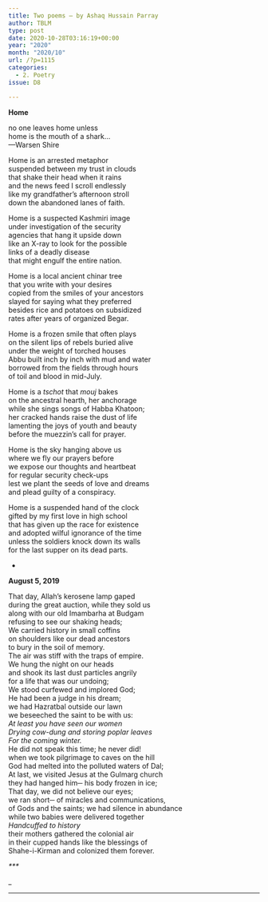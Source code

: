 ```yaml
---
title: Two poems – by Ashaq Hussain Parray
author: TBLM
type: post
date: 2020-10-28T03:16:19+00:00
year: "2020"
month: "2020/10"
url: /?p=1115
categories:
  - 2. Poetry
issue: D8

---
```

**Home**

no one leaves home unless  
home is the mouth of a shark…  
—Warsen Shire

Home is an arrested metaphor  
suspended between my trust in clouds  
that shake their head when it rains  
and the news feed I scroll endlessly  
like my grandfather’s afternoon stroll  
down the abandoned lanes of faith.

Home is a suspected Kashmiri image  
under investigation of the security  
agencies that hang it upside down  
like an X-ray to look for the possible  
links of a deadly disease  
that might engulf the entire nation.

Home is a local ancient chinar tree  
that you write with your desires  
copied from the smiles of your ancestors  
slayed for saying what they preferred  
besides rice and potatoes on subsidized  
rates after years of organized Begar.

Home is a frozen smile that often plays  
on the silent lips of rebels buried alive  
under the weight of torched houses  
Abbu built inch by inch with mud and water  
borrowed from the fields through hours  
of toil and blood in mid-July.

Home is a _tschot_ that _mouj_ bakes  
on the ancestral hearth, her anchorage  
while she sings songs of Habba Khatoon;  
her cracked hands raise the dust of life  
lamenting the joys of youth and beauty  
before the muezzin’s call for prayer.

Home is the sky hanging above us  
where we fly our prayers before  
we expose our thoughts and heartbeat  
for regular security check-ups  
lest we plant the seeds of love and dreams  
and plead guilty of a conspiracy.

Home is a suspended hand of the clock  
gifted by my first love in high school  
that has given up the race for existence  
and adopted wilful ignorance of the time  
unless the soldiers knock down its walls  
for the last supper on its dead parts.

*

**August 5, 2019**

That day, Allah’s kerosene lamp gaped  
during the great auction, while they sold us  
along with our old Imambarha at Budgam  
refusing to see our shaking heads;  
We carried history in small coffins  
on shoulders like our dead ancestors  
to bury in the soil of memory.  
The air was stiff with the traps of empire.  
We hung the night on our heads  
and shook its last dust particles angrily  
for a life that was our undoing;  
We stood curfewed and implored God;  
He had been a judge in his dream;  
we had Hazratbal outside our lawn  
we beseeched the saint to be with us:  
_At least you have seen our women  
Drying cow-dung and storing poplar leaves  
For the coming winter._  
He did not speak this time; he never did!  
when we took pilgrimage to caves on the hill  
God had melted into the polluted waters of Dal;  
At last, we visited Jesus at the Gulmarg church  
they had hanged him─ his body frozen in ice;  
That day, we did not believe our eyes;  
we ran short─ of miracles and communications,  
of Gods and the saints; we had silence in abundance  
while two babies were delivered together  
_Handcuffed to history_  
their mothers gathered the colonial air  
in their cupped hands like the blessings of  
Shahe-i-Kirman and colonized them forever.

_\***_

_  
_ __